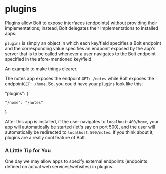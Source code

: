 # plugins

Plugins allow Bolt to expose interfaces \(endpoints\) without providing their implementations; instead, Bolt delegates their implementations to installed apps.

`plugins` is simply an object in which each key\/field specifies a Bolt endpoint and the corresponding value specifies an endpoint exposed by the app's server that is to be called whenever a user navigates to the Bolt endpoint specified in the afore-mentioned key\/field.

An example to make things clearer.

The notes app exposes the endpoint:`GET: /notes` while Bolt exposes the endpoint`GET: /home`. So, you could have your `plugins` look like this:

"plugins": {

```
"/home": "/notes"
```

}

After this app is installed, if the user navigates to `localhost:400/home`, your app will automatically be started \(let's say on port 500\), and the user will automatically be redirected to `localhost:500/notes`. If you think about it, plugins are a really cool feature of Bolt.

### A Little Tip for You

One day we may allow apps to specify external endpoints \(endpoints defined on actual web services\/websites\) in plugins.

